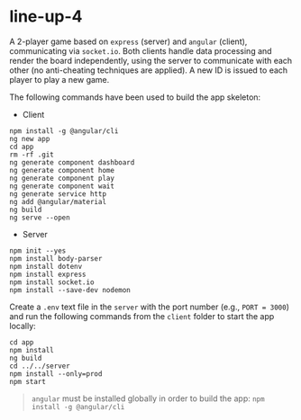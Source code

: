 # line-up-4

A 2-player game based on `express` (server) and `angular` (client), communicating via `socket.io`. Both clients handle data processing and render the board independently, using the server to communicate with each other (no anti-cheating techniques are applied). A new ID is issued to each player to play a new game.

The following commands have been used to build the app skeleton:

* Client
```
npm install -g @angular/cli
ng new app
cd app
rm -rf .git
ng generate component dashboard
ng generate component home
ng generate component play
ng generate component wait
ng generate service http
ng add @angular/material
ng build
ng serve --open
```
* Server
```
npm init --yes
npm install body-parser
npm install dotenv
npm install express
npm install socket.io
npm install --save-dev nodemon
```

Create a `.env` text file in the `server` with the port number (e.g., `PORT = 3000`) and run the following commands from the `client` folder to start the app locally:

```
cd app
npm install
ng build
cd ../../server
npm install --only=prod
npm start 
```

> `angular` must be installed globally in order to build the app: `npm install -g @angular/cli`